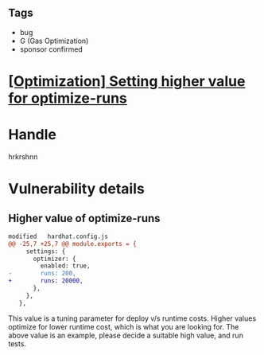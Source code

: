 ## Tags

- bug
- G (Gas Optimization)
- sponsor confirmed

# [[Optimization] Setting higher value for optimize-runs](https://github.com/code-423n4/2021-07-sherlock-findings/issues/83) 

# Handle

hrkrshnn


# Vulnerability details

## Higher value of optimize-runs

``` diff
modified   hardhat.config.js
@@ -25,7 +25,7 @@ module.exports = {
     settings: {
       optimizer: {
         enabled: true,
-        runs: 200,
+        runs: 20000,
       },
     },
   },
```

This value is a tuning parameter for deploy v/s runtime costs. Higher
values optimize for lower runtime cost, which is what you are looking
for. The above value is an example, please decide a suitable high value, and run tests.

